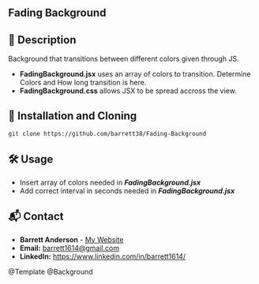 ## Fading Background

## 📌 Description

Background that transitions between different colors given through JS.

- **FadingBackground.jsx** uses an array of colors to transition. Determine Colors and How long transition is here.
- **FadingBackground.css** allows JSX to be spread accross the view.

## 📖 Installation and Cloning

```sh
git clone https://github.com/barrett38/Fading-Background
```

## 🛠️ Usage

- Insert array of colors needed in **_FadingBackground.jsx_**
- Add correct interval in seconds needed in **_FadingBackground.jsx_**

## 📬 Contact

- **Barrett Anderson** - [My Website](http://barrett.vercel.app)
- **Email:** barrett1614@gmail.com
- **LinkedIn:** https://www.linkedin.com/in/barrett1614/

@Template @Background
